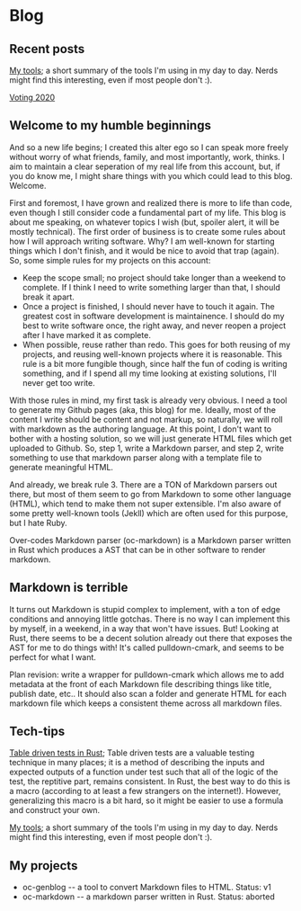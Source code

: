 <!-- @template "home.html" -->
<!-- @title "The blog of an over-coder" -->
# Blog

## Recent posts

[My tools](tools.html); a short summary of the tools I'm using in my day to day. Nerds might find this interesting, even if most people don't :).

[Voting 2020](election-2020.html)

## Welcome to my humble beginnings
And so a new life begins; I created this alter ego so I can speak more freely without worry
of what friends, family, and most importantly, work, thinks. I aim to maintain a clear
seperation of my real life from this account, but, if you do know me, I might share things
with you which could lead to this blog. Welcome.

First and foremost, I have grown and realized there is more to life than code, even though I
still consider code a fundamental part of my life. This blog is about me speaking, on whatever
topics I wish (but, spoiler alert, it will be mostly technical). The first order of business
is to create some rules about how I will approach writing software. Why? I am well-known for
starting things which I don't finish, and it would be nice to avoid that trap (again). So,
some simple rules for my projects on this account:

- Keep the scope small; no project should take longer than a weekend to complete. If I think
    I need to write something larger than that, I should break it apart.
- Once a project is finished, I should never have to touch it again. The greatest cost in software
    development is maintainence. I should do my best to write software once, the right away, and
    never reopen a project after I have marked it as complete.
- When possible, reuse rather than redo. This goes for both reusing of my projects, and reusing
    well-known projects where it is reasonable. This rule is a bit more fungible though, since half
    the fun of coding is writing something, and if I spend all my time looking at existing solutions,
    I'll never get too write.

With those rules in mind, my first task is already very obvious. I need a tool to generate my
Github pages (aka, this blog) for me. Ideally, most of the content I write should be content and not
markup, so naturally, we will roll with markdown as the authoring language. At this point, I don't want
to bother with a hosting solution, so we will just generate HTML files which get uploaded to Github.
So, step 1, write a Markdown parser, and step 2, write something to use that markdown parser along with a template
file to generate meaningful HTML.

And already, we break rule 3. There are a TON of Markdown parsers out there, but most of them seem to go
from Markdown to some other language (HTML), which tend to make them not super extensible. I'm also aware
of some pretty well-known tools (Jekll) which are often used for this purpose, but I hate Ruby.

Over-codes Markdown parser (oc-markdown) is a Markdown parser written in Rust which produces a AST that
can be in other software to render markdown.

## Markdown is terrible

It turns out Markdown is stupid complex to implement, with a ton of edge conditions and annoying
little gotchas. There is no way I can implement this by myself, in a weekend, in a way that won't
have issues. But! Looking at Rust, there seems to be a decent solution already out there that exposes
the AST for me to do things with! It's called pulldown-cmark, and seems to be perfect for what I want.

Plan revision: write a wrapper for pulldown-cmark which allows me to add metadata at the front
of each Markdown file describing things like title, publish date, etc.. It should also scan a folder
and generate HTML for each markdown file which keeps a consistent theme across all markdown files.

## Tech-tips

[Table driven tests in Rust](rust-table-driven-tests.html); Table driven tests are a valuable
testing technique in many places; it is a method of describing the inputs and expected outputs
of a function under test such that all of the logic of the test, the reptitive part, remains consistent.
In Rust, the best way to do this is a macro (according to at least a few strangers on the
internet!). However, generalizing this macro is a bit hard, so it might be easier
to use a formula and construct your own.

[My tools](tools.html); a short summary of the tools I'm using in my day to day. Nerds might find this interesting, even if most people don't :).

## My projects

- oc-genblog -- a tool to convert Markdown files to HTML. Status: v1
- oc-markdown -- a markdown parser written in Rust. Status: aborted